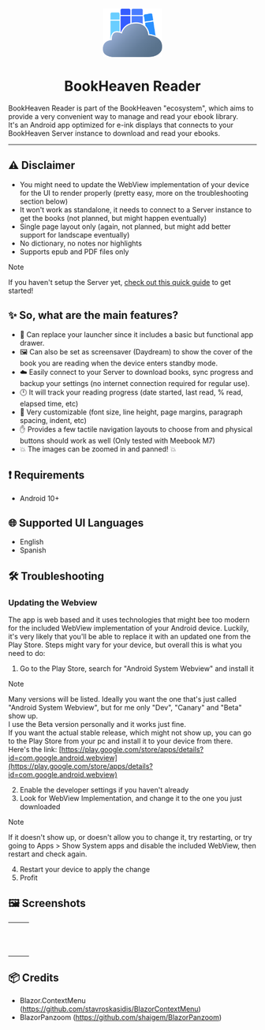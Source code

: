 <p align="center">
  <img src="wwwroot/logo.svg" width="120px" alt="" />
</p>

<h1 align="center">BookHeaven Reader</h1>

BookHeaven Reader is part of the BookHeaven "ecosystem", which aims to provide a very convenient way to manage and read your ebook library.</br>
It's an Android app optimized for e-ink displays that connects to your BookHeaven Server instance to download and read your ebooks.

---

## :warning: Disclaimer
- You might need to update the WebView implementation of your device for the UI to render properly (pretty easy, more on the troubleshooting section below)
- It won't work as standalone, it needs to connect to a Server instance to get the books (not planned, but might happen eventually)
- Single page layout only (again, not planned, but might add better support for landscape eventually)
- No dictionary, no notes nor highlights
- Supports epub and PDF files only

> [!NOTE]
> If you haven't setup the Server yet, [check out this quick guide](https://bookheaven.ggarrido.dev/getting-started) to get started!

## :sparkles: So, what are the main features?
- :rocket: Can replace your launcher since it includes a basic but functional app drawer.
- :framed_picture: Can also be set as screensaver (Daydream) to show the cover of the book you are reading when the device enters standby mode.
- :cloud: Easily connect to your Server to download books, sync progress and backup your settings (no internet connection required for regular use).
- :clock12: It will track your reading progress (date started, last read, % read, elapsed time, etc)
- :book: Very customizable (font size, line height, page margins, paragraph spacing, indent, etc)
- :hand: Provides a few tactile navigation layouts to choose from and physical buttons should work as well (Only tested with Meebook M7)
- :boom: The images can be zoomed in and panned! :boom:

## :exclamation: Requirements
- Android 10+

## :globe_with_meridians: Supported UI Languages
- English
- Spanish

## :hammer_and_wrench: Troubleshooting
### Updating the Webview
The app is web based and it uses technologies that might bee too modern for the included WebView implementation of your Android device.
Luckily, it's very likely that you'll be able to replace it with an updated one from the Play Store.
Steps might vary for your device, but overall this is what you need to do:
1. Go to the Play Store, search for "Android System Webview" and install it
  > [!NOTE]
  > Many versions will be listed. Ideally you want the one that's just called "Android System Webview", but for me only "Dev", "Canary" and "Beta" show up.</br>
  > I use the Beta version personally and it works just fine.  
  > If you want the actual stable release, which might not show up, you can go to the Play Store from your pc and install it to your device from there.<br/>
  > Here's the link: [https://play.google.com/store/apps/details?id=com.google.android.webview](https://play.google.com/store/apps/details?id=com.google.android.webview)<br/>

2. Enable the developer settings if you haven't already
3. Look for WebView Implementation, and change it to the one you just downloaded
  > [!NOTE]
  > If it doesn't show up, or doesn't allow you to change it, try restarting, or try going to Apps > Show System apps and disable the included WebView, then restart and check again.
4. Restart your device to apply the change
5. Profit

## :framed_picture: Screenshots
<table style="filter: grayscale(100%);">
  <tr>
    <td>
      <img src="https://bookheaven-web.pages.dev/img/reader-img.png" alt="" />
    </td>
    <td>
        <img src="https://bookheaven-web.pages.dev/img/reader-remote.png" alt="" />
    </td>
    <td>
      <img src="https://bookheaven-web.pages.dev/img/reader-book.png" alt="" />
    </td>
  </tr>
  <tr>
    <td>
      <img src="https://bookheaven-web.pages.dev/img/reader-index.png" alt="" />
    </td>
    <td>
        <img src="https://bookheaven-web.pages.dev/img/reader-text-settings.png" alt="" />
    </td>
    <td>
        <img src="https://bookheaven-web.pages.dev/img/reader-page-settings.png" alt="" />
    </td>
  </tr>
  <tr>
    <td>
      <img src="https://bookheaven-web.pages.dev/img/reader-apps.png" alt="" />
    </td>
    <td>
    </td>
    <td></td>
  </tr>
</table>

## :package: Credits
- Blazor.ContextMenu (https://github.com/stavroskasidis/BlazorContextMenu)
- BlazorPanzoom (https://github.com/shaigem/BlazorPanzoom)
